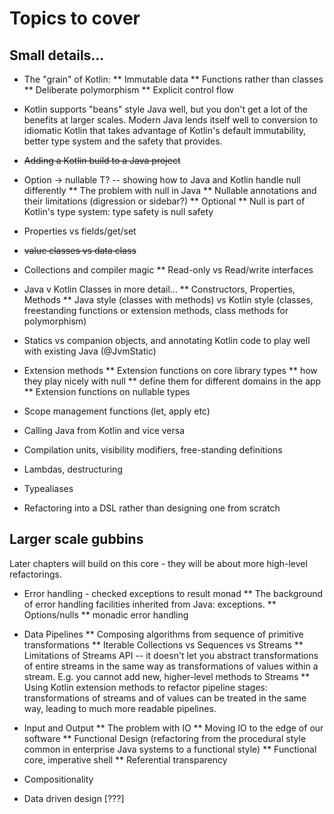 # Topics to cover

## Small details...

* The "grain" of Kotlin:
** Immutable data
** Functions rather than classes
** Deliberate polymorphism
** Explicit control flow

* Kotlin supports "beans" style Java well, but you don't get a lot of the benefits at larger scales.  Modern Java lends itself well to conversion to idiomatic Kotlin that takes advantage of Kotlin's default immutability, better type system and the safety that provides.

* ~~Adding a Kotlin build to a Java project~~

* Option<T> -> nullable T? -- showing how to Java and Kotlin handle null differently
** The problem with null in Java
** Nullable annotations and their limitations (digression or sidebar?)
** Optional
** Null is part of Kotlin's type system: type safety is null safety

* Properties vs fields/get/set

* ~~value classes vs data class~~

* Collections and compiler magic
** Read-only vs Read/write interfaces

* Java v Kotlin Classes in more detail...
** Constructors, Properties, Methods
** Java style (classes with methods) vs Kotlin style (classes, freestanding functions or extension methods, class methods for polymorphism)

* Statics vs companion objects, and annotating Kotlin code to play well with existing Java (@JvmStatic)

* Extension methods
** Extension functions on core library types
** how they play nicely with null
** define them for different domains in the app
** Extension functions on nullable types

* Scope management functions (let, apply etc)

* Calling Java from Kotlin and vice versa

* Compilation units, visibility modifiers, free-standing definitions

* Lambdas, destructuring

* Typealiases

* Refactoring into a DSL rather than designing one from scratch


## Larger scale gubbins

Later chapters will build on this core - they will be about more high-level refactorings.

* Error handling - checked exceptions to result monad
** The background of error handling facilities inherited from Java: exceptions.
** Options/nulls
** monadic error handling

* Data Pipelines
** Composing algorithms from sequence of primitive transformations
** Iterable Collections vs Sequences vs Streams
** Limitations of Streams API -- it doesn't let you abstract transformations of entire streams in the same way as transformations of values within a stream. E.g. you cannot add new, higher-level methods to Streams
** Using Kotlin extension methods to refactor pipeline stages: transformations of streams and of values can be treated in the same way, leading to much more readable pipelines.

* Input and Output
** The problem with IO
** Moving IO to the edge of our software
** Functional Design (refactoring from the procedural style common in enterprise Java systems to a functional style)
** Functional core, imperative shell
** Referential transparency

* Compositionality

* Data driven design [???]
